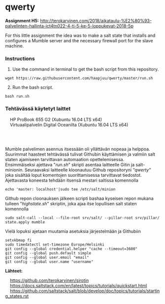 # qwerty
**Assignment H5:** http://terokarvinen.com/2018/aikataulu-%E2%80%93-palvelinten-hallinta-ict4tn022-4-ti-5-ke-5-loppukevat-2018-5p


For this little assignment the idea was to make a salt state that installs and configures a Mumble server and the necessary firewall port for the slave machine.


### **Instructions**

1. Use the command in terminal to get the bash script from this repository.
```
wget https://raw.githubusercontent.com/haapjuu/qwerty/master/run.sh
```

2. Run the bash script.
```
bash run.sh
```


### **Tehtävässä käytetyt laittet**

&nbsp;&nbsp;&nbsp;&nbsp;HP ProBook 655 G2 (Xubuntu 16.04 LTS x64)<br/>
&nbsp;&nbsp;&nbsp;&nbsp;Virtuaalipalvelin Digital Oceanilta (Xubuntu 16.04 LTS x64)
<br/>
<br/>

<br/>

Mumble palvelimen asennus itsessään oli yllättävän nopeaa ja helppoa. Suurimmat haasteet tehtävässä tulivat Githubin käyttämisen ja valmiin salt staten ajamiseen tarvittavan automaation opettelemisessa.
<br/>
Ensimmäiseksi ajettava "_run.sh_" skripti asentaa laitteelle Gitin ja salt-minionin. Seuraavaksi laitteelle kloonautuu Github repositoryni _"qwerty"_ joka sisältää loput komentojen suorittamisessa tarvittavat tiedostot. Ajettavasta koneesta tehdään itsensä mestari saltissa komennolla
```
echo 'master: localhost'|sudo tee /etc/salt/minion
```
Github repon cloonauksen jälkeen scripti bashaa kyseisen repon mukana tulleen "_highstate.sh_" skriptin, joka ajaa itse lopullisen salt staten komennolla
```
sudo salt-call --local --file-root srv/salt/ --pillar-root srv/pillar/  state.apply mumble
```
Vielä lopuksi ajetaan muutamia asetuksia järjestelmään ja Githubiin
```
setxkbmap fi
sudo timedatectl set-timezone Europe/Helsinki
git config --global credential.helper "cache --timeout=3600"
git config --global push.default simple
git config --global user.email "email"
git config --global user.name "username"
```



**Lähteet:**

&nbsp;&nbsp;&nbsp;&nbsp;https://github.com/terokarvinen/sirotin<br/>
&nbsp;&nbsp;&nbsp;&nbsp;https://docs.saltstack.com/en/latest/topics/tutorials/quickstart.html<br/>
&nbsp;&nbsp;&nbsp;&nbsp;https://github.com/saltstack/salt/blob/develop/doc/topics/tutorials/starting_states.rst<br/>
